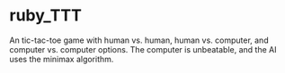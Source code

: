 ruby_TTT
========
An tic-tac-toe game with human vs. human, human vs. computer, and computer vs. computer options. The computer is unbeatable, and the AI uses the minimax algorithm.
